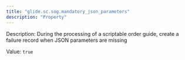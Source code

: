 ```yaml
---
title: "glide.sc.sog.mandatory_json_parameters"
description: "Property"
---
```


Description: During the processing of a scriptable order guide, create a failure record when JSON parameters are missing

Value: `true`